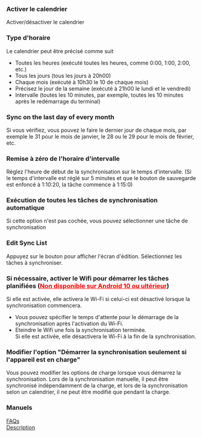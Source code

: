 ### Activer le calendrier<br>

Activer/désactiver le calendrier<br>

### Type d'horaire<br>

Le calendrier peut être précisé comme suit<br>

- Toutes les heures (exécuté toutes les heures, comme 0:00, 1:00, 2:00, etc.)<br>
- Tous les jours (tous les jours à 20h00)<br>
- Chaque mois (exécuté à 10h30 le 10 de chaque mois)<br>
- Précisez le jour de la semaine (exécuté à 21h00 le lundi et le vendredi)<br>
- Intervalle (toutes les 10 minutes, par exemple, toutes les 10 minutes après le redémarrage du terminal)<br>

### Sync on the last day of every month<br>

Si vous vérifiez, vous pouvez le faire le dernier jour de chaque mois, par exemple le 31 pour le mois de janvier, le 28 ou le 29 pour le mois de février, etc.<br>

### Remise à zéro de l'horaire d'intervalle<br>

Réglez l'heure de début de la synchronisation sur le temps d'intervalle. (Si le temps d'intervalle est réglé sur 5 minutes et que le bouton de sauvegarde est enfoncé à 1:10:20, la tâche commence à 1:15:0)<br>

### Exécution de toutes les tâches de synchronisation automatique<br>

Si cette option n'est pas cochée, vous pouvez sélectionner une tâche de synchronisation<br>

### Edit Sync List<br>

Appuyez sur le bouton pour afficher l'écran d'édition. Sélectionnez les tâches à synchroniser.<br>

### Si nécessaire, activer le Wifi pour démarrer les tâches planifiées (<span style="color : red ; "><u>Non disponible sur Android 10 ou ultérieur</u></span>)<br>
Si elle est activée, elle activera le Wi-Fi si celui-ci est désactivé lorsque la synchronisation commencera.<br>

- Vous pouvez spécifier le temps d'attente pour le démarrage de la synchronisation après l'activation du Wi-Fi.<br>
- Eteindre le Wifi une fois la synchronisation terminée.<br>
Si elle est activée, elle désactivera le Wi-Fi à la fin de la synchronisation.<br>

### Modifier l'option "Démarrer la synchronisation seulement si l'appareil est en charge"<br>
Vous pouvez modifier les options de charge lorsque vous démarrez la synchronisation. Lors de la synchronisation manuelle, il peut être synchronisé indépendamment de la charge, et lors de la synchronisation selon un calendrier, il ne peut être modifié que pendant la charge.<br>

### Manuels<br>
[FAQs](https://sentaroh.github.io/Documents/SMBSync3/SMBSync3_FAQ_EN.htm)<br>
[Description](https://sentaroh.github.io/Documents/SMBSync3/SMBSync3_Desc_EN.htm)<br>
